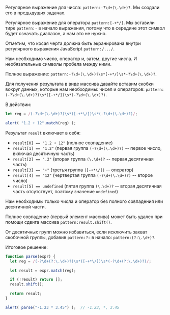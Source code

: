 Регулярное выражение для числа: `pattern:-?\d+(\.\d+)?`. Мы создали его в предыдущих задачах.

Регулярное выражение для оператора `pattern:[-+*/]`. Мы вставили тире `pattern:-` в начало выражения, потому что в середине этот символ будет означать диапазон, а нам это не нужно.

Отметим, что косая черта должна быть экранирована внутри регулярного выражения JavaScript `pattern:/.../`.

Нам необходимо число, оператор и, затем, другие числа. И необязательные символы пробела между ними.

Полное выражение: `pattern:-?\d+(\.\d+)?\s*[-+*/]\s*-?\d+(\.\d+)?`.

Для получения результата в виде массива давайте вставим скобки вокруг данных, которые нам необходимы: чисел и операторов: `pattern:(-?\d+(\.\d+)?)\s*([-+*/])\s*(-?\d+(\.\d+)?)`.

В действии:

```js run
let reg = /(-?\d+(\.\d+)?)\s*([-+*\/])\s*(-?\d+(\.\d+)?)/;

alert( "1.2 + 12".match(reg) );
```

Результат `result` включает в себя:

- `result[0] == "1.2 + 12"` (полное совпадение)
- `result[1] == "1.2"` (первая группа `(-?\d+(\.\d+)?)` -- первое число, включая десятичную часть)
- `result[2] == ".2"` (вторая группа `(\.\d+)?` -- первая десятичная часть)
- `result[3] == "+"` (третья группа `([-+*\/])` -- оператор)
- `result[4] == "12"` (чертвертая группа `(-?\d+(\.\d+)?)` -- второе число)
- `result[5] == undefined` (пятая группа `(\.\d+)?` -- вторая десятичная часть отсутствует, поэтому значение `undefined`)

Нам необходимы только числа и оператор без полного совпадения или десятичной части.

Полное совпадение (первый элемент массива) может быть удален при помощи сдвига массива `pattern:result.shift()`.

От десятичных групп можно избавиться, если исключить захват скобочной группы, добавив `pattern:?:` в начало: `pattern:(?:\.\d+)?`.

Итоговое решение:

```js run
function parse(expr) {
  let reg = /(-?\d+(?:\.\d+)?)\s*([-+*\/])\s*(-?\d+(?:\.\d+)?)/;

  let result = expr.match(reg);

  if (!result) return [];
  result.shift();

  return result;
}

alert( parse("-1.23 * 3.45") );  // -1.23, *, 3.45
```
